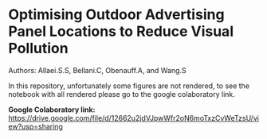 # Optimising Outdoor Advertising Panel Locations to Reduce Visual Pollution

Authors: Allaei.S.S, Bellani.C, Obenauff.A, and Wang.S

In this repository, unfortunately some figures are not rendered, to see the notebook with all rendered please go to the google colaboratory link.

**Google Colaboratory link:** https://drive.google.com/file/d/12662u2jdVJpwWfr2oN6moTxzCvWeTzsU/view?usp=sharing

